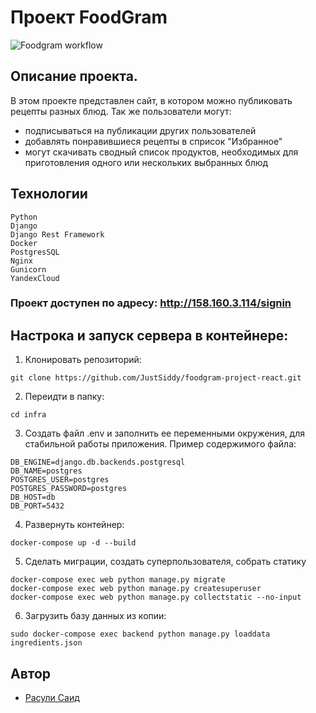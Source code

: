 # Проект FoodGram 

![Foodgram workflow](https://github.com/justsiddy/foodgram-project-react/actions/workflows/main.yml/badge.svg)

## Описание проекта.
В этом проекте представлен сайт, в котором можно публиковать рецепты разных блюд. 
Так же пользователи могут:
- подписываться на публикации других пользователей
- добавлять понравившиеся рецепты в сприсок "Избранное"
- могут скачивать сводный список продуктов, необходимых для приготовления одного или нескольких выбранных блюд

## Технологии
```
Python
Django
Django Rest Framework
Docker
PostgresSQL
Nginx
Gunicorn
YandexCloud
```

### Проект доступен по адресу: http://158.160.3.114/signin

## Настрока и запуск сервера в контейнере:
1) Клонировать репозиторий:
``` 
git clone https://github.com/JustSiddy/foodgram-project-react.git
```
2) Переидти в папку:
``` 
cd infra
```
3) Создать файл .env и заполнить ее переменными окружения, для стабильной работы приложения. 
Пример содержимого файла:
```
DB_ENGINE=django.db.backends.postgresql
DB_NAME=postgres
POSTGRES_USER=postgres
POSTGRES_PASSWORD=postgres
DB_HOST=db
DB_PORT=5432
```
4) Развернуть контейнер:
``` 
docker-compose up -d --build
```
5) Сделать миграции, создать суперпользователя, собрать статику
``` 
docker-compose exec web python manage.py migrate
docker-compose exec web python manage.py createsuperuser
docker-compose exec web python manage.py collectstatic --no-input
```
6) Загрузить базу данных из копии:
``` 
sudo docker-compose exec backend python manage.py loaddata ingredients.json
```

## Автор
- [Расули Саид](https://github.com/JustSiddy)

